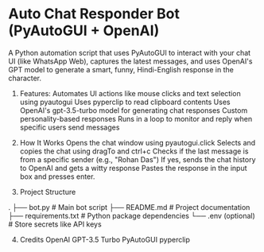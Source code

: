 # Auto Chat Responder Bot (PyAutoGUI + OpenAI)
A Python automation script that uses PyAutoGUI to interact with your chat UI (like WhatsApp Web), captures the latest messages, and uses OpenAI's GPT model to generate a smart, funny, Hindi-English response in the character.
1. Features:
Automates UI actions like mouse clicks and text selection using pyautogui
Uses pyperclip to read clipboard contents
Uses OpenAI's gpt-3.5-turbo model for generating chat responses
Custom personality-based responses 
Runs in a loop to monitor and reply when specific users send messages

2. How It Works
Opens the chat window using pyautogui.click
Selects and copies the chat using dragTo and ctrl+c
Checks if the last message is from a specific sender (e.g., "Rohan Das")
If yes, sends the chat history to OpenAI and gets a witty response
Pastes the response in the input box and presses enter.

3. Project Structure

.
├── bot.py                  # Main bot script
├── README.md               # Project documentation
├── requirements.txt        # Python package dependencies
└── .env (optional)         # Store secrets like API keys

 4. Credits
OpenAI GPT-3.5 Turbo
PyAutoGUI
pyperclip
